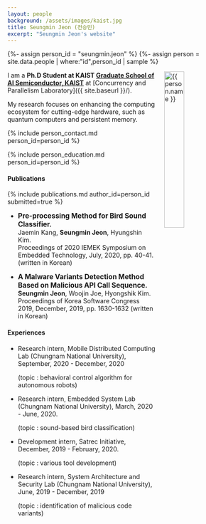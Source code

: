 ```yaml
---
layout: people
background: /assets/images/kaist.jpg
title: Seungmin Jeon (전승민)
excerpt: "Seungmin Jeon's website"
---
```


{%- assign person_id = "seungmin.jeon" %}
{%- assign person = site.data.people | where:"id",person_id | sample %}

<img align="right" style="width: 30%; padding-left: 3%;" src="{{ site.baseurl }}/assets/images/people/seungmin.jeon.jpg" alt="{{ person.name }}">

I am a **Ph.D Student at KAIST [Graduate School of AI Semiconductor, KAIST](https://aisemi.kaist.ac.kr/)** at [Concurrency and Parallelism Laboratory]({{ site.baseurl }}/).

My research focuses on enhancing the computing ecosystem for cutting-edge hardware, such as quantum computers and persistent memory.

{% include person_contact.md person_id=person_id %}

{% include person_education.md person_id=person_id %}

#### Publications

{% include publications.md author_id=person_id submitted=true %}

- <span style="font-size: 110%; font-weight: bold;">Pre-processing Method for Bird Sound Classifier.</span>
  <br />
  Jaemin Kang, **Seungmin Jeon**, Hyungshin Kim.
  <br />
  Proceedings of 2020 IEMEK Symposium on Embedded Technology, July, 2020, pp. 40-41. (written in Korean)

- <span style="font-size: 110%; font-weight: bold;">A Malware Variants Detection Method Based on Malicious API Call Sequence.</span>
  <br />
  **Seungmin Jeon**, Woojin Joe, Hyongshik Kim.
  <br />
  Proceedings of Korea Software Congress 2019, December, 2019, pp. 1630-1632 (written in Korean)

#### Experiences

- Research intern, Mobile Distributed Computing Lab (Chungnam National University), September, 2020 - December, 2020

  (topic : behavioral control algorithm for autonomous robots)

- Research intern, Embedded System Lab (Chungnam National University), March, 2020 - June, 2020.

  (topic : sound-based bird classification)

- Development intern, Satrec Initiative, December, 2019 - February, 2020.

  (topic : various tool development)

- Research intern, System Architecture and Security Lab (Chungnam National University), June, 2019 - December, 2019

  (topic : identification of malicious code variants)
